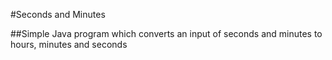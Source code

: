 #Seconds and Minutes

##Simple Java program which converts an input of seconds and minutes to hours, minutes and seconds